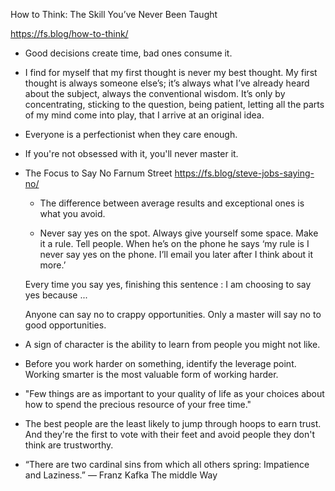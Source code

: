 How to Think: The Skill You’ve Never Been Taught

https://fs.blog/how-to-think/

- Good decisions create time, bad ones consume it.

- I find for myself that my first thought is never my best thought. My first thought is always someone else’s; it’s always what I’ve already heard about the subject, always the conventional wisdom. It’s only by concentrating, sticking to the question, being patient, letting all the parts of my mind come into play, that I arrive at an original idea.



- Everyone is a perfectionist when they care enough.

- If you're not obsessed with it, you'll never master it.


- The Focus to Say No
  Farnum Street
  https://fs.blog/steve-jobs-saying-no/

  - The difference between average results and exceptional ones is what you avoid.
  
  - Never say yes on the spot. Always give yourself some space. Make it a rule. Tell people.
      When he’s on the phone he says ‘my rule is I never say yes on the phone. I’ll email you later after I think about it more.’ 

  Every time you say yes, finishing this sentence :  I am choosing to say yes because ...

   Anyone can say no to crappy opportunities. Only a master will say no to good opportunities.

- A sign of character is the ability to learn from people you might not like.


- Before you work harder on something, identify the leverage point.
  Working smarter is the most valuable form of working harder.

- "Few things are as important to your quality of life as your choices about how to spend the precious resource of your free time."

- The best people are the least likely to jump through hoops to earn trust. And they're the first to vote with their feet and avoid people they don't think are trustworthy.

- “There are two cardinal sins from which all others spring: Impatience and Laziness.” — Franz Kafka
    The middle Way


